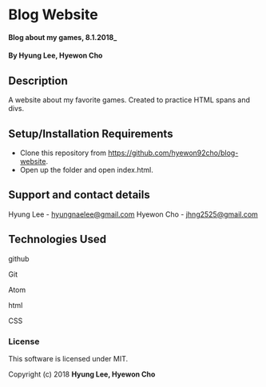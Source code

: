 # Blog Website

#### Blog about my games, 8.1.2018_

#### By Hyung Lee, Hyewon Cho

## Description

A website about my favorite games. Created to practice HTML spans and divs.

## Setup/Installation Requirements

* Clone this repository from https://github.com/hyewon92cho/blog-website.
* Open up the folder and open index.html.

## Support and contact details

Hyung Lee - hyungnaelee@gmail.com
Hyewon Cho - jhng2525@gmail.com

## Technologies Used

github

Git

Atom

html

CSS

### License

This software is licensed under MIT.

Copyright (c) 2018 **Hyung Lee, Hyewon Cho**
